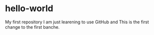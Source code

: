 # hello-world
My first repository
I am just learening to use GitHub and This is the first change to the first banche. 
